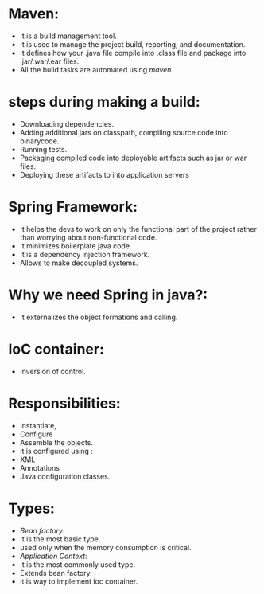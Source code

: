 # Maven:
- It is a build management tool.
- It is used to manage the project build, reporting, and documentation.
- It defines how your .java file compile into .class file and package into .jar/.war/.ear files.
- All the build tasks are automated using *maven*
# steps during making a build:
- Downloading dependencies.
- Adding additional jars on classpath, compiling source code into binarycode.
- Running tests.
- Packaging compiled code into deployable artifacts such as jar or war files.
- Deploying these artifacts to into application servers

# Spring Framework:
- It helps the devs to work on only the functional part of the project rather than worrying about non-functional code.
- It minimizes boilerplate java code.
- It is a dependency injection framework.
- Allows to make decoupled systems.
# Why we need Spring in java?:
- It externalizes the object formations and calling.
# IoC container:
- Inversion of control.
 # Responsibilities:
 - Instantiate,
 - Configure 
 - Assemble the objects.
- it is configured using :
 - XML
 - Annotations
 - Java configuration classes.
# Types:
 - *Bean factory*:
  - It is the most basic type.
  - used only when the memory consumption is critical.
 - *Application Context*:
 - It is the most commonly used type.
 - Extends bean factory.
 - it is way to implement ioc container.


